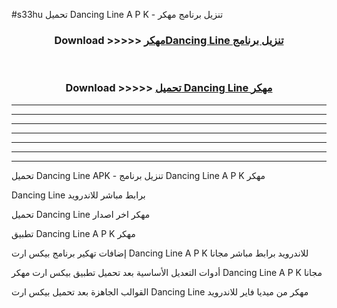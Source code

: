 #s33hu تحميل Dancing Line  A P K - تنزيل برنامج مهكر



<div align="center">
<h3>Download >>>>> <a href="https://runaway1.web.app/?sq=Dancing Line ">مهكرDancing Line  تنزيل برنامج</a></h3><br>

<h3>Download >>>>> <a href="https://runaway1.web.app/?sq=Dancing Line ">تحميل Dancing Line  مهكر</a></h3>
</div>


----------------------------------------------------------

----------------------------------------------------------

----------------------------------------------------------

----------------------------------------------------------

----------------------------------------------------------

----------------------------------------------------------

----------------------------------------------------------

تحميل Dancing Line  APK - تنزيل برنامج Dancing Line  A P K مهكر

Dancing Line  برابط مباشر للاندرويد

تحميل Dancing Line  مهكر اخر اصدار

تطبيق Dancing Line  A P K مهكر

إضافات تهكير برنامج بيكس ارت Dancing Line  A P K للاندرويد برابط مباشر مجانا

أدوات التعديل الأساسية بعد تحميل تطبيق بيكس ارت مهكر Dancing Line  A P K مجانا

القوالب الجاهزة بعد تحميل بيكس ارت Dancing Line  مهكر من ميديا فاير للاندرويد


